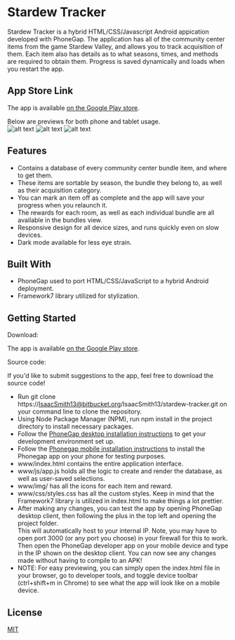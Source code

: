 
Stardew Tracker
===============

Stardew Tracker is a hybrid HTML/CSS/Javascript Android appication developed with PhoneGap.
The application has all of the community center items from the game Stardew Valley, and allows you to track acquisition of them. Each item also has details as to what seasons, times, and methods are required to obtain them. Progress is saved dynamically and loads when you restart the app.

App Store Link
--------------
The app is available [on the Google Play store](https://play.google.com/store/apps/details?id=com.isaactsmith.stardewtracker).

Below are previews for both phone and tablet usage.  
![alt text](https://i.imgur.com/HAq7EZx.png "Phone preview") ![alt text](https://i.imgur.com/Ov8a3Bl.png "Phone preview - dark mode")
![alt text](https://i.imgur.com/kHCCexE.jpg "Tablet preview")


Features
--------
* Contains a database of every community center bundle item, and where to get them.
* These items are sortable by season, the bundle they belong to, as well as their acquisition category.
* You can mark an item off as complete and the app will save your progress when you relaunch it.
* The rewards for each room, as well as each individual bundle are all available in the bundles view.
* Responsive design for all device sizes, and runs quickly even on slow devices.
* Dark mode available for less eye strain.

Built With
----------
* PhoneGap used to port HTML/CSS/JavaScript to a hybrid Android deployment.
* Framework7 library utilized for stylization.

Getting Started
---------------
Download: 

The app is available [on the Google Play store](https://play.google.com/store/apps/details?id=com.isaactsmith.stardewtracker).

Source code:

If you'd like to submit suggestions to the app, feel free to download the source code! 

* Run git clone https://IsaacSmith13@bitbucket.org/IsaacSmith13/stardew-tracker.git on your command line to clone the repository.
* Using Node Package Manager (NPM), run npm install in the project directory to install necessary packages.
* Follow the [PhoneGap desktop installation instructions](http://docs.phonegap.com/getting-started/1-install-phonegap/desktop/) to get your development environment set up.
* Follow the [Phonegap mobile installation instructions](http://docs.phonegap.com/getting-started/2-install-mobile-app/) to install the Phonegap app on your phone for testing purposes.
* www/index.html contains the entire application interface.
* www/js/app.js holds all the logic to create and render the database, as well as user-saved selections.
* www/img/ has all the icons for each item and reward.
* www/css/styles.css has all the custom styles. Keep in mind that the Framework7 library is utilized in index.html to make things a lot prettier.
* After making any changes, you can test the app by opening PhoneGap desktop client, then following the plus in the top left and opening the project folder.  
This will automatically host to your internal IP. Note, you may have to open port 3000 (or any port you choose) in your firewall for this to work.  
Then open the PhoneGap developer app on your mobile device and type in the IP shown on the desktop client. You can now see any changes made without having to compile to an APK!
* NOTE: For easy previewing, you can simply open the index.html file in your browser, go to developer tools, and toggle device toolbar (ctrl+shift+m in Chrome) to see what the app will look like on a mobile device.

License
-------
[MIT](./LICENSE)